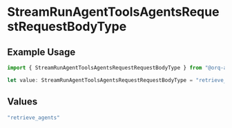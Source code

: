 # StreamRunAgentToolsAgentsRequestRequestBodyType

## Example Usage

```typescript
import { StreamRunAgentToolsAgentsRequestRequestBodyType } from "@orq-ai/node/models/operations";

let value: StreamRunAgentToolsAgentsRequestRequestBodyType = "retrieve_agents";
```

## Values

```typescript
"retrieve_agents"
```